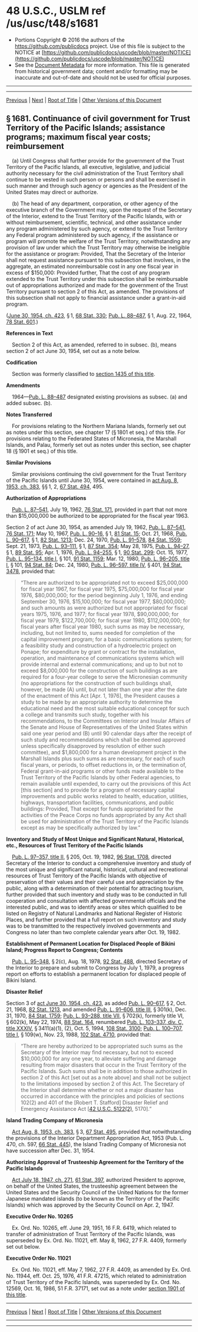 ---
---

# 48 U.S.C., USLM ref /us/usc/t48/s1681

* Portions Copyright © 2016 the authors of the https://github.com/publicdocs project.
  Use of this file is subject to the NOTICE at [https://github.com/publicdocs/uscode/blob/master/NOTICE](https://github.com/publicdocs/uscode/blob/master/NOTICE)
* See the [Document Metadata](././../../../..//README.md) for more information.
  This file is generated from historical government data; content and/or formatting may be inaccurate and out-of-date and should not be used for official purposes.

----------
----------

[Previous](./../../../..//us/usc/t48/ch14/m__us_usc_t48_ch14.md) | [Next](./../../../..//us/usc/t48/ch14/m__us_usc_t48_s1681a.md) | [Root of Title](./../../../../) | [Other Versions of this Document](https://publicdocs.github.io/go/links?ns=uslm&ref=%2Fus%2Fusc%2Ft48%2Fs1681)

## § 1681. Continuance of civil government for Trust Territory of the Pacific Islands; assistance programs; maximum fiscal year costs; reimbursement

    (a) Until Congress shall further provide for the government of the Trust Territory of the Pacific Islands, all executive, legislative, and judicial authority necessary for the civil administration of the Trust Territory shall continue to be vested in such person or persons and shall be exercised in such manner and through such agency or agencies as the President of the United States may direct or authorize.

    (b) The head of any department, corporation, or other agency of the executive branch of the Government may, upon the request of the Secretary of the Interior, extend to the Trust Territory of the Pacific Islands, with or without reimbursement, scientific, technical, and other assistance under any program administered by such agency, or extend to the Trust Territory any Federal program administered by such agency, if the assistance or program will promote the welfare of the Trust Territory, notwithstanding any provision of law under which the Trust Territory may otherwise be ineligible for the assistance or program: Provided, That the Secretary of the Interior shall not request assistance pursuant to this subsection that involves, in the aggregate, an estimated nonreimbursable cost in any one fiscal year in excess of $150,000: Provided further, That the cost of any program extended to the Trust Territory under this subsection shall be reimbursable out of appropriations authorized and made for the government of the Trust Territory pursuant to section 2 of this Act, as amended. The provisions of this subsection shall not apply to financial assistance under a grant-in-aid program.

([June 30, 1954, ch. 423][/us/act/1954-06-30/ch423], § 1, [68 Stat. 330][/us/stat/68/330]; [Pub. L. 88–487][/us/pl/88/487], § 1, Aug. 22, 1964, [78 Stat. 601][/us/stat/78/601].)

 __References in Text__ 

    Section 2 of this Act, as amended, referred to in subsec. (b), means section 2 of act June 30, 1954, set out as a note below.

 __Codification__ 

    Section was formerly classified to [section 1435 of this title][/us/usc/t48/s1435].

 __Amendments__ 

    1964—[Pub. L. 88–487][/us/pl/88/487] designated existing provisions as subsec. (a) and added subsec. (b).

 __Notes Transferred__ 

    For provisions relating to the Northern Mariana Islands, formerly set out as notes under this section, see chapter 17 (§ 1801 et seq.) of this title. For provisions relating to the Federated States of Micronesia, the Marshall Islands, and Palau, formerly set out as notes under this section, see chapter 18 (§ 1901 et seq.) of this title.

 __Similar Provisions__ 

    Similar provisions continuing the civil government for the Trust Territory of the Pacific Islands until June 30, 1954, were contained in [act Aug. 8, 1953, ch. 383][/us/act/1953-08-08/ch383], §§ 1, 2, [67 Stat. 494][/us/stat/67/494], 495.

 __Authorization of Appropriations__ 

    [Pub. L. 87–541][/us/pl/87/541], July 19, 1962, [76 Stat. 171][/us/stat/76/171], provided in part that not more than $15,000,000 be authorized to be appropriated for the fiscal year 1963.

Section 2 of act June 30, 1954, as amended July 19, 1962, [Pub. L. 87–541][/us/pl/87/541], [76 Stat. 171][/us/stat/76/171]; May 10, 1967, [Pub. L. 90–16][/us/pl/90/16], § 1, [81 Stat. 15][/us/stat/81/15]; Oct. 21, 1968, [Pub. L. 90–617][/us/pl/90/617], § 1, [82 Stat. 1213][/us/stat/82/1213]; Dec. 24, 1970, [Pub. L. 91–578][/us/pl/91/578], [84 Stat. 1559][/us/stat/84/1559]; Sept. 21, 1973, [Pub. L. 93–111][/us/pl/93/111], § 1, [87 Stat. 354][/us/stat/87/354]; May 28, 1975, [Pub. L. 94–27][/us/pl/94/27], § 1, [89 Stat. 95][/us/stat/89/95]; Apr. 1, 1976, [Pub. L. 94–255][/us/pl/94/255], § 1, [90 Stat. 299][/us/stat/90/299]; Oct. 15, 1977, [Pub. L. 95–134, title I][/us/pl/95/134/tI], § 101, [91 Stat. 1159][/us/stat/91/1159]; Mar. 12, 1980, [Pub. L. 96–205, title I][/us/pl/96/205/tI], § 101, [94 Stat. 84][/us/stat/94/84]; Dec. 24, 1980, [Pub. L. 96–597, title IV][/us/pl/96/597/tIV], § 401, [94 Stat. 3478][/us/stat/94/3478], provided that: 

> “There are authorized to be appropriated not to exceed $25,000,000 for fiscal year 1967, for fiscal year 1975, $75,000,000 for fiscal year 1976, $80,000,000; for the period beginning July 1, 1976, and ending September 30, 1976, $15,100,000; for fiscal year 1977, $80,000,000; and such amounts as were authorized but not appropriated for fiscal years 1975, 1976, and 1977; for fiscal year 1978, $90,000,000; for fiscal year 1979, $122,700,000; for fiscal year 1980, $112,000,000; for fiscal years after fiscal year 1980, such sums as may be necessary, including, but not limited to, sums needed for completion of the capital improvement program; for a basic communications system; for a feasibility study and construction of a hydroelectric project on Ponape; for expenditure by grant or contract for the installation, operation, and maintenance of communications systems which will provide internal and external communications; and up to but not to exceed $8,000,000 for the construction of such buildings as are required for a four-year college to serve the Micronesian community (no appropriations for the construction of such buildings shall, however, be made (A) until, but not later than one year after the date of the enactment of this Act \[Apr. 1, 1976\], the President causes a study to be made by an appropriate authority to determine the educational need and the most suitable educational concept for such a college and transmits such study, together with his recommendations, to the Committees on Interior and Insular Affairs of the Senate and House of Representatives of the United States within said one year period and (B) until 90 calendar days after the receipt of such study and recommendations which shall be deemed approved unless specifically disapproved by resolution of either such committee), and $1,800,000 for a human development project in the Marshall Islands plus such sums as are necessary, for each of such fiscal years, or periods, to offset reductions in, or the termination of, Federal grant-in-aid programs or other funds made available to the Trust Territory of the Pacific Islands by other Federal agencies, to remain available until expended, to carry out the provisions of this Act \[this section\] and to provide for a program of necessary capital improvements and public works related to health, education, utilities, highways, transportation facilities, communications, and public buildings: Provided, That except for funds appropriated for the activities of the Peace Corps no funds appropriated by any Act shall be used for administration of the Trust Territory of the Pacific Islands except as may be specifically authorized by law.”

 __Inventory and Study of Most Unique and Significant Natural, Historical, etc., Resources of Trust Territory of the Pacific Islands__ 

    [Pub. L. 97–357, title II][/us/pl/97/357/tII], § 205, Oct. 19, 1982, [96 Stat. 1708][/us/stat/96/1708], directed Secretary of the Interior to conduct a comprehensive inventory and study of the most unique and significant natural, historical, cultural and recreational resources of Trust Territory of the Pacific Islands with objective of preservation of their values and their careful use and appreciation by the public, along with a determination of their potential for attracting tourism, further provided that such inventory and study was to be conducted in full cooperation and consultation with affected governmental officials and the interested public, and was to identify areas or sites which qualified to be listed on Registry of Natural Landmarks and National Register of Historic Places, and further provided that a full report on such inventory and study was to be transmitted to the respectively involved governments and Congress no later than two complete calendar years after Oct. 19, 1982.

 __Establishment of Permanent Location for Displaced People of Bikini Island; Progress Report to Congress; Contents__ 

    [Pub. L. 95–348][/us/pl/95/348], § 2(c), Aug. 18, 1978, [92 Stat. 488][/us/stat/92/488], directed Secretary of the Interior to prepare and submit to Congress by July 1, 1979, a progress report on efforts to establish a permanent location for displaced people of Bikini Island.

 __Disaster Relief__ 

Section 3 of [act June 30, 1954, ch. 423][/us/act/1954-06-30/ch423], as added [Pub. L. 90–617][/us/pl/90/617], § 2, Oct. 21, 1968, [82 Stat. 1213][/us/stat/82/1213], and amended [Pub. L. 91–606, title III][/us/pl/91/606/tIII], § 301(k), Dec. 31, 1970, [84 Stat. 1759][/us/stat/84/1759]; [Pub. L. 93–288, title VII][/us/pl/93/288/tVII], § 702(k), formerly title VI, § 602(k), May 22, 1974, [88 Stat. 164][/us/stat/88/164], renumbered [Pub. L. 103–337, div. C, title XXXIV][/us/pl/103/337/dC/tXXXIV], § 3411(a)(1), (2), Oct. 5, 1994, [108 Stat. 3100][/us/stat/108/3100]; [Pub. L. 100–707, title I][/us/pl/100/707/tI], § 109(w), Nov. 23, 1988, [102 Stat. 4710][/us/stat/102/4710], provided that: 

> “There are hereby authorized to be appropriated such sums as the Secretary of the Interior may find necessary, but not to exceed $10,000,000 for any one year, to alleviate suffering and damage resulting from major disasters that occur in the Trust Territory of the Pacific Islands. Such sums shall be in addition to those authorized in section 2 of this Act \[set out as a note above\] and shall not be subject to the limitations imposed by section 2 of this Act. The Secretary of the Interior shall determine whether or not a major disaster has occurred in accordance with the principles and policies of sections 102(2) and 401 of the \[Robert T. Stafford\] Disaster Relief and Emergency Assistance Act \[[42 U.S.C. 5122(2)][/us/usc/t42/s5122/2], 5170\].”

 __Island Trading Company of Micronesia__ 

    [Act Aug. 8, 1953, ch. 383][/us/act/1953-08-08/ch383], § 3, [67 Stat. 495][/us/stat/67/495], provided that notwithstanding the provisions of the Interior Department Appropriation Act, 1953 (Pub. L. 470, ch. 597, [66 Stat. 445][/us/stat/66/445]), the Island Trading Company of Micronesia not have succession after Dec. 31, 1954.

 __Authorizing Approval of Trusteeship Agreement for the Territory of the Pacific Islands__ 

    [Act July 18, 1947, ch. 271][/us/act/1947-07-18/ch271], [61 Stat. 397][/us/stat/61/397], authorized President to approve, on behalf of the United States, the trusteeship agreement between the United States and the Security Council of the United Nations for the former Japanese mandated islands (to be known as the Territory of the Pacific Islands) which was approved by the Security Council on Apr. 2, 1947.

 __Executive Order No. 10265__ 

    Ex. Ord. No. 10265, eff. June 29, 1951, 16 F.R. 6419, which related to transfer of administration of Trust Territory of the Pacific Islands, was superseded by Ex. Ord. No. 11021, eff. May 8, 1962, 27 F.R. 4409, formerly set out below.

 __Executive Order No. 11021__ 

    Ex. Ord. No. 11021, eff. May 7, 1962, 27 F.R. 4409, as amended by Ex. Ord. No. 11944, eff. Oct. 25, 1976, 41 F.R. 47215, which related to administration of Trust Territory of the Pacific Islands, was superseded by Ex. Ord. No. 12569, Oct. 16, 1986, 51 F.R. 37171, set out as a note under [section 1901 of this title][/us/usc/t48/s1901].

----------

[Previous](./../../../..//us/usc/t48/ch14/m__us_usc_t48_ch14.md) | [Next](./../../../..//us/usc/t48/ch14/m__us_usc_t48_s1681a.md) | [Root of Title](./../../../../) | [Other Versions of this Document](https://publicdocs.github.io/go/links?ns=uslm&ref=%2Fus%2Fusc%2Ft48%2Fs1681)

----------
----------

[/us/act/1954-06-30/ch423]: https://publicdocs.github.io/go/links?ns=uslm&ref=%2Fus%2Fact%2F1954-06-30%2Fch423
[/us/stat/68/330]: https://publicdocs.github.io/go/links?ns=uslm&ref=%2Fus%2Fstat%2F68%2F330
[/us/pl/88/487]: https://publicdocs.github.io/go/links?ns=uslm&ref=%2Fus%2Fpl%2F88%2F487
[/us/stat/78/601]: https://publicdocs.github.io/go/links?ns=uslm&ref=%2Fus%2Fstat%2F78%2F601
[/us/usc/t48/s1435]: https://publicdocs.github.io/go/links?ns=uslm&ref=%2Fus%2Fusc%2Ft48%2Fs1435
[/us/pl/88/487]: https://publicdocs.github.io/go/links?ns=uslm&ref=%2Fus%2Fpl%2F88%2F487
[/us/act/1953-08-08/ch383]: https://publicdocs.github.io/go/links?ns=uslm&ref=%2Fus%2Fact%2F1953-08-08%2Fch383
[/us/stat/67/494]: https://publicdocs.github.io/go/links?ns=uslm&ref=%2Fus%2Fstat%2F67%2F494
[/us/pl/87/541]: https://publicdocs.github.io/go/links?ns=uslm&ref=%2Fus%2Fpl%2F87%2F541
[/us/stat/76/171]: https://publicdocs.github.io/go/links?ns=uslm&ref=%2Fus%2Fstat%2F76%2F171
[/us/pl/87/541]: https://publicdocs.github.io/go/links?ns=uslm&ref=%2Fus%2Fpl%2F87%2F541
[/us/stat/76/171]: https://publicdocs.github.io/go/links?ns=uslm&ref=%2Fus%2Fstat%2F76%2F171
[/us/pl/90/16]: https://publicdocs.github.io/go/links?ns=uslm&ref=%2Fus%2Fpl%2F90%2F16
[/us/stat/81/15]: https://publicdocs.github.io/go/links?ns=uslm&ref=%2Fus%2Fstat%2F81%2F15
[/us/pl/90/617]: https://publicdocs.github.io/go/links?ns=uslm&ref=%2Fus%2Fpl%2F90%2F617
[/us/stat/82/1213]: https://publicdocs.github.io/go/links?ns=uslm&ref=%2Fus%2Fstat%2F82%2F1213
[/us/pl/91/578]: https://publicdocs.github.io/go/links?ns=uslm&ref=%2Fus%2Fpl%2F91%2F578
[/us/stat/84/1559]: https://publicdocs.github.io/go/links?ns=uslm&ref=%2Fus%2Fstat%2F84%2F1559
[/us/pl/93/111]: https://publicdocs.github.io/go/links?ns=uslm&ref=%2Fus%2Fpl%2F93%2F111
[/us/stat/87/354]: https://publicdocs.github.io/go/links?ns=uslm&ref=%2Fus%2Fstat%2F87%2F354
[/us/pl/94/27]: https://publicdocs.github.io/go/links?ns=uslm&ref=%2Fus%2Fpl%2F94%2F27
[/us/stat/89/95]: https://publicdocs.github.io/go/links?ns=uslm&ref=%2Fus%2Fstat%2F89%2F95
[/us/pl/94/255]: https://publicdocs.github.io/go/links?ns=uslm&ref=%2Fus%2Fpl%2F94%2F255
[/us/stat/90/299]: https://publicdocs.github.io/go/links?ns=uslm&ref=%2Fus%2Fstat%2F90%2F299
[/us/pl/95/134/tI]: https://publicdocs.github.io/go/links?ns=uslm&ref=%2Fus%2Fpl%2F95%2F134%2FtI
[/us/stat/91/1159]: https://publicdocs.github.io/go/links?ns=uslm&ref=%2Fus%2Fstat%2F91%2F1159
[/us/pl/96/205/tI]: https://publicdocs.github.io/go/links?ns=uslm&ref=%2Fus%2Fpl%2F96%2F205%2FtI
[/us/stat/94/84]: https://publicdocs.github.io/go/links?ns=uslm&ref=%2Fus%2Fstat%2F94%2F84
[/us/pl/96/597/tIV]: https://publicdocs.github.io/go/links?ns=uslm&ref=%2Fus%2Fpl%2F96%2F597%2FtIV
[/us/stat/94/3478]: https://publicdocs.github.io/go/links?ns=uslm&ref=%2Fus%2Fstat%2F94%2F3478
[/us/pl/97/357/tII]: https://publicdocs.github.io/go/links?ns=uslm&ref=%2Fus%2Fpl%2F97%2F357%2FtII
[/us/stat/96/1708]: https://publicdocs.github.io/go/links?ns=uslm&ref=%2Fus%2Fstat%2F96%2F1708
[/us/pl/95/348]: https://publicdocs.github.io/go/links?ns=uslm&ref=%2Fus%2Fpl%2F95%2F348
[/us/stat/92/488]: https://publicdocs.github.io/go/links?ns=uslm&ref=%2Fus%2Fstat%2F92%2F488
[/us/act/1954-06-30/ch423]: https://publicdocs.github.io/go/links?ns=uslm&ref=%2Fus%2Fact%2F1954-06-30%2Fch423
[/us/pl/90/617]: https://publicdocs.github.io/go/links?ns=uslm&ref=%2Fus%2Fpl%2F90%2F617
[/us/stat/82/1213]: https://publicdocs.github.io/go/links?ns=uslm&ref=%2Fus%2Fstat%2F82%2F1213
[/us/pl/91/606/tIII]: https://publicdocs.github.io/go/links?ns=uslm&ref=%2Fus%2Fpl%2F91%2F606%2FtIII
[/us/stat/84/1759]: https://publicdocs.github.io/go/links?ns=uslm&ref=%2Fus%2Fstat%2F84%2F1759
[/us/pl/93/288/tVII]: https://publicdocs.github.io/go/links?ns=uslm&ref=%2Fus%2Fpl%2F93%2F288%2FtVII
[/us/stat/88/164]: https://publicdocs.github.io/go/links?ns=uslm&ref=%2Fus%2Fstat%2F88%2F164
[/us/pl/103/337/dC/tXXXIV]: https://publicdocs.github.io/go/links?ns=uslm&ref=%2Fus%2Fpl%2F103%2F337%2FdC%2FtXXXIV
[/us/stat/108/3100]: https://publicdocs.github.io/go/links?ns=uslm&ref=%2Fus%2Fstat%2F108%2F3100
[/us/pl/100/707/tI]: https://publicdocs.github.io/go/links?ns=uslm&ref=%2Fus%2Fpl%2F100%2F707%2FtI
[/us/stat/102/4710]: https://publicdocs.github.io/go/links?ns=uslm&ref=%2Fus%2Fstat%2F102%2F4710
[/us/usc/t42/s5122/2]: https://publicdocs.github.io/go/links?ns=uslm&ref=%2Fus%2Fusc%2Ft42%2Fs5122%2F2
[/us/act/1953-08-08/ch383]: https://publicdocs.github.io/go/links?ns=uslm&ref=%2Fus%2Fact%2F1953-08-08%2Fch383
[/us/stat/67/495]: https://publicdocs.github.io/go/links?ns=uslm&ref=%2Fus%2Fstat%2F67%2F495
[/us/stat/66/445]: https://publicdocs.github.io/go/links?ns=uslm&ref=%2Fus%2Fstat%2F66%2F445
[/us/act/1947-07-18/ch271]: https://publicdocs.github.io/go/links?ns=uslm&ref=%2Fus%2Fact%2F1947-07-18%2Fch271
[/us/stat/61/397]: https://publicdocs.github.io/go/links?ns=uslm&ref=%2Fus%2Fstat%2F61%2F397
[/us/usc/t48/s1901]: https://publicdocs.github.io/go/links?ns=uslm&ref=%2Fus%2Fusc%2Ft48%2Fs1901


